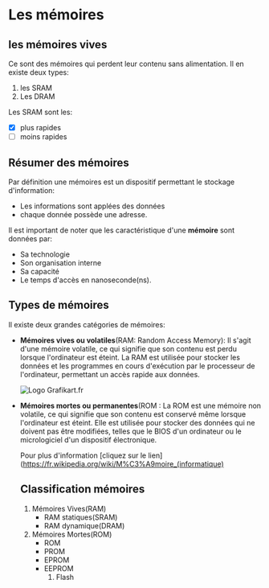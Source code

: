 # Les mémoires

## les mémoires vives
Ce sont des mémoires qui perdent leur contenu sans alimentation. Il en existe deux types:
1. les SRAM
2. Les DRAM

Les SRAM sont les:
- [X] plus rapides
- [ ] moins rapides

## Résumer des mémoires
  Par définition une mémoires est un dispositif permettant le stockage d'information:
  * Les informations sont applées des données
  * chaque donnée possède une adresse.
  
Il est important de noter que les caractéristique d'une **mémoire** sont données par:
  * Sa technologie
  * Son organisation interne
  * Sa capacité
  * Le temps d'accès en nanoseconde(ns).
  
## Types de mémoires
Il existe deux grandes catégories de mémoires:

* **Mémoires vives ou volatiles**(RAM: Random Access Memory):  Il s'agit d'une mémoire volatile,
  ce qui signifie que son contenu est perdu lorsque 
  l'ordinateur est éteint.
  La RAM est utilisée pour stocker les données et les programmes en cours d'exécution
  par le processeur de l'ordinateur, permettant un accès rapide aux données.
  
  ![Logo Grafikart.fr](https://upload.wikimedia.org/wikipedia/commons/thumb/3/3d/4mbramvax.jpg/1920px-4mbramvax.jpg)

* **Mémoires mortes ou permanentes**(ROM :  La ROM est une mémoire non volatile,
  ce qui signifie que son contenu est conservé même lorsque l'ordinateur est éteint.
  Elle est utilisée pour stocker des données qui ne doivent pas être modifiées,
  telles que le BIOS d'un ordinateur ou le micrologiciel d'un dispositif électronique.
  
  Pour plus d'information [cliquez sur le lien](https://fr.wikipedia.org/wiki/M%C3%A9moire_(informatique)
  ## Classification mémoires
  
  1. Mémoires Vives(RAM)
     * RAM statiques(SRAM)
     * RAM dynamique(DRAM)
  2. Mémoires Mortes(ROM)
     * ROM
      * PROM
       * EPROM
     * EEPROM
        1. Flash
    
  
